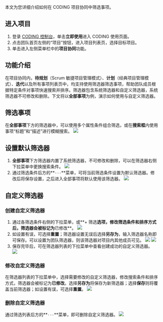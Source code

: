 本文为您详细介绍如何在 CODING 项目协同中筛选事项。

## 进入项目
1. 登录 [CODING 控制台](https://console.cloud.tencent.com/coding)，单击**立即使用**进入 CODING 使用页面。
2. 点击团队首页左侧的“项目”按钮，进入项目列表页，选择目标项目。
3. 单击进入左侧菜单栏中的**项目协同**功能。

## 功能介绍[](#intro)

在项目协同内，**待规划**（Scrum 敏捷项目管理模式）、**计划**（经典项目管理模式）、**迭代**以及所有事项列表页中，均支持使用筛选器筛选事项，帮助团队成员根据特定条件对事项快速搜索并排序。筛选器包含系统筛选器和自定义筛选器，系统筛选器不可修改和删除。下文将以**全部事项**为例，演示如何使用与自定义筛选器。

## 筛选事项[](#filter)

在**全部事项**下方的筛选器中，可以使用多个属性条件组合筛选，或在**搜索框**内使用事项“标题”和“描述”进行模糊搜索。
![](https://main.qcloudimg.com/raw/34621bdc82cb25a4610911dfdb7e6329.png)

## 设置默认筛选器[](#default-filter)

1. **全部事项**下方筛选器内置了系统筛选器，不可修改和删除，可以在筛选器右侧下拉菜单中更换搜索条件。
![](https://main.qcloudimg.com/raw/145d9851fd6af3bce890148258cc6a43.png)
2. 通过筛选条件后方的**`···`**菜单，可将当前筛选条件设置为默认筛选器。修改后将保存设置，之后进入全部事项将默认使用该筛选器。
![](https://main.qcloudimg.com/raw/49b85bc2ec1140333a99c824d54e5970.png)

## 自定义筛选器[](#customize-filter)

### 创建自定义筛选器[](#create)

1. 通过各筛选条件右侧的下拉菜单，或**+ 筛选**选项，修改筛选条件和排序方式后，筛选器会被标记为**已修改**。
![](https://main.qcloudimg.com/raw/ea814deb5f685aceeedf40435f4a5fb4.png)
2. 如设置有误，可选择**重置**；筛选器设置无误后选择**另存为**，输入筛选器名称即可保存。可以设置为团队筛选器，则该筛选器对项目内其他成员可见。
![](https://main.qcloudimg.com/raw/d8811e1985cdb99147f72fa380ae25db.png)
![](https://main.qcloudimg.com/raw/89e8ab5409c6bcd7656725221cd6ff46.png)
3. 保存完毕后，可在筛选器列表的下拉菜单中查看创建成功的自定义筛选器。
![](https://main.qcloudimg.com/raw/ef0331587e7f2bfaa519896a1e94f0b4.png)

### 修改自定义筛选器[](#edit)

在筛选器列表的下拉菜单中，选择需要修改的自定义筛选器，修改搜索条件和排序方式，筛选器会被标记为**已修改**。选择**另存为**将保存为新筛选器；选择**保存**则将覆盖当前筛选器；如设置有误，可选择**重置**。
![](https://main.qcloudimg.com/raw/85074f88dc0bc107fb1ca73b7da4a982.png)

### 删除自定义筛选器[](#delete)

通过筛选列表后方的**`···`**菜单，即可删除自定义筛选器。
![](https://main.qcloudimg.com/raw/e4f3aadc7b21aadbdec3c0a53eed3b3f.png)
